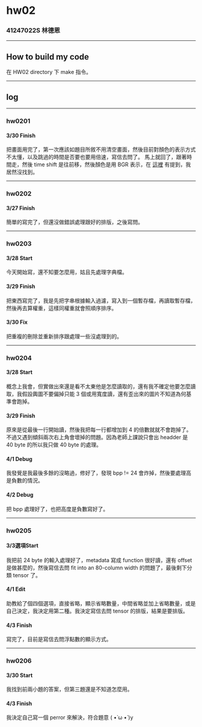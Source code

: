 hw02
===

### 41247022S 林德恩

---

## How to build my code
在 HW02 directory 下 make 指令。

---

## log

---

### hw0201

#### 3/30 Finish
把畫面用完了，第一次應該如題目所敘不用清空畫面，然後目前對顏色的表示方式不太懂，以及跳過的時間是否要也要用倍速，寫信去問了。
馬上就回了，跟著時間走，然後 time shift 是往前移，然後顏色是用 BGR 表示，在 [這裡](https://web.archive.org/web/20110720113748/http://www.perlfu.co.uk/projects/asa/ass-specs.doc) 有提到，我居然沒找到。

----

### hw0202

#### 3/27 Finish
簡單的寫完了，但還沒做錯誤處理跟好的排版，之後寫問。

----

### hw0203

#### 3/28 Start

今天開始寫，還不知要怎麼用，姑且先處理字典檔。

#### 3/29 Finish
把東西寫完了，我是先把字串根據輸入過濾，寫入到一個暫存檔，再讀取暫存檔，然後再去算權重，這樣同權重就會照順序排序。

#### 3/30 Fix
把重複的刪除並重新排序跟處理一些沒處理到的。

----

### hw0204

#### 3/28 Start
概念上我會，但實做出來還是看不太東他是怎麼讀取的，還有我不確定他要怎麼讀取，我假設輿圖不要偏掉只能 3 個或用寬度讀，還有歪出來的圖片不知道為何基準會跑掉。

#### 3/29 Finish
原來是從最後一行開始讀，然後我把每一行都增加到 4 的倍數就就不會跑掉了。不過又遇到傾斜兩次右上角會壞掉的問題。因為老師上課說只會出 headder 是 40 byte 的所以我只做 40 byte 的處理。

#### 4/1 Debug
我發覺是我最後多餘的沒略過，修好了，發現 bpp != 24 會炸掉，然後要處理高是負數的情況。

#### 4/2 Debug
把 bpp 處理好了，也把高度是負數寫好了。

----

### hw0205

#### 3/3選項Start
我把前 24 byte 的輸入處理好了，metadata 寫成 function 很好讀，還有 offset 是做甚麼的，然後寫信去問 fit into an 80-column width 的問題了，最後剩下分類 tensor 了。

#### 4/1 Edit
助教給了個四個選項，直接省略，顯示省略數量，中間省略並加上省略數量，或是自己決定，我決定用第二種。我決定寫信去問 tensor 的排版，結果是要排版。

#### 4/3 Finish
寫完了，目前是寫信去問浮點數的顯示方式。


----

### hw0206

#### 3/30 Start

我找到前兩小題的答案，但第三題還是不知道怎麼用。

#### 4/3 Finish
我決定自己寫一個 perror 來解決，符合題意 ( •̀ ω •́ )y